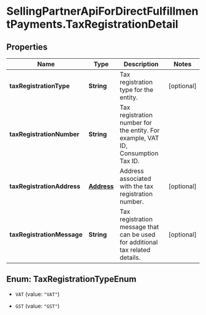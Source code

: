 # SellingPartnerApiForDirectFulfillmentPayments.TaxRegistrationDetail

## Properties
Name | Type | Description | Notes
------------ | ------------- | ------------- | -------------
**taxRegistrationType** | **String** | Tax registration type for the entity. | [optional] 
**taxRegistrationNumber** | **String** | Tax registration number for the entity. For example, VAT ID, Consumption Tax ID. | 
**taxRegistrationAddress** | [**Address**](Address.md) | Address associated with the tax registration number. | [optional] 
**taxRegistrationMessage** | **String** | Tax registration message that can be used for additional tax related details. | [optional] 


<a name="TaxRegistrationTypeEnum"></a>
## Enum: TaxRegistrationTypeEnum


* `VAT` (value: `"VAT"`)

* `GST` (value: `"GST"`)




